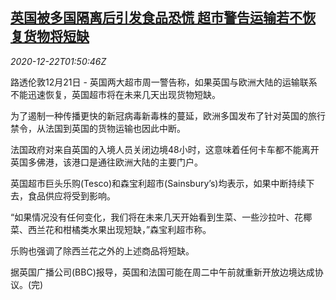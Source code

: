 <!--1608603794000-->
[英国被多国隔离后引发食品恐慌 超市警告运输若不恢复货物将短缺](https://cn.reuters.com/article/britain-food-shortage-1221-mon-idCNKBS28W05J)
------

<div><i>2020-12-22T01:50:46Z</i></div><p>路透伦敦12月21日 - 英国两大超市周一警告称，如果英国与欧洲大陆的运输联系不能迅速恢复，英国超市将在未来几天出现货物短缺。</p><p>为了遏制一种传播更快的新冠病毒新毒株的蔓延，欧洲多国发布了针对英国的旅行禁令，从法国到英国的货物运输也因此中断。</p><p>法国政府对来自英国的入境人员关闭边境48小时，这意味着任何卡车都不能离开英国多佛港，该港口是通往欧洲大陆的主要门户。</p><p>英国超市巨头乐购(Tesco)和森宝利超市(Sainsbury’s)均表示，如果中断持续下去，食品供应将受到影响。</p><p>“如果情况没有任何变化，我们将在未来几天开始看到生菜、一些沙拉叶、花椰菜、西兰花和柑橘类水果出现短缺，”森宝利超市称。</p><p>乐购也强调了除西兰花之外的上述商品将短缺。</p><p>据英国广播公司(BBC)报导，英国和法国可能在周二中午前就重新开放边境达成协议。(完)</p>
